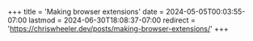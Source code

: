 +++
title = 'Making browser extensions'
date = 2024-05-05T00:03:55-07:00
lastmod = 2024-06-30T18:08:37-07:00
redirect = 'https://chriswheeler.dev/posts/making-browser-extensions/'
+++
